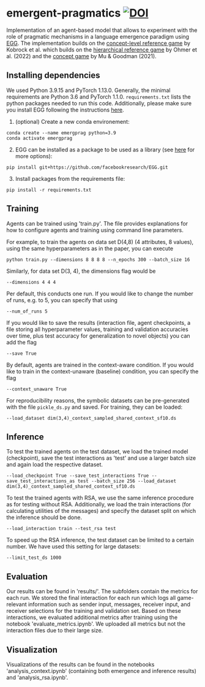 # emergent-pragmatics [![DOI](https://zenodo.org/badge/986911991.svg)](https://doi.org/10.5281/zenodo.15497186)

Implementation of an agent-based model that allows to experiment with the role of pragmatic mechanisms in a language emergence paradigm using [EGG](https://github.com/facebookresearch/EGG/tree/main). The implementation builds on the [concept-level reference game](https://github.com/kristinakobrock/context-shapes-language) by Kobrock et al. which builds on the [hierarchical reference game](https://github.com/XeniaOhmer/hierarchical_reference_game/tree/master) by Ohmer et al. (2022) and the [concept game](https://github.com/jayelm/emergent-generalization/tree/master) by Mu & Goodman (2021).

## Installing dependencies
We used Python 3.9.15 and PyTorch 1.13.0. Generally, the minimal requirements are Python 3.6 and PyTorch 1.1.0.
`requirements.txt` lists the python packages needed to run this code. Additionally, please make sure you install EGG following the instructions [here](https://github.com/facebookresearch/EGG#installing-egg).
1. (optional) Create a new conda environement:
```
conda create --name emergprag python=3.9
conda activate emergprag
```
2. EGG can be installed as a package to be used as a library (see [here](https://github.com/facebookresearch/EGG#installing-egg) for more options):
```
pip install git+https://github.com/facebookresearch/EGG.git
```
3. Install packages from the requirements file:
```
pip install -r requirements.txt
```

## Training

Agents can be trained using 'train.py'. The file provides explanations for how to configure agents and training using command line parameters.

For example, to train the agents on data set D(4,8) (4 attributes, 8 values), using the same hyperparameters as in the paper, you can execute

`python train.py --dimensions 8 8 8 8 --n_epochs 300 --batch_size 16`

Similarly, for data set D(3, 4), the dimensions flag would be

`--dimensions 4 4 4`

Per default, this conducts one run. If you would like to change the number of runs, e.g. to 5, you can specify that using

`--num_of_runs 5`

If you would like to save the results (interaction file, agent checkpoints, a file storing all hyperparameter values, training and validation accuracies over time, plus test accuracy for generalization to novel objects) you can add the flag

`--save True`

By default, agents are trained in the context-aware condition. If you would like to train in the context-unaware (baseline) condition, you can specify the flag

`--context_unaware True`

For reproducibility reasons, the symbolic datasets can be pre-generated with the file `pickle_ds.py` and saved. For training, they can be loaded:

`--load_dataset dim(3,4)_context_sampled_shared_context_sf10.ds`

## Inference

To test the trained agents on the test dataset, we load the trained model (checkpoint), save the test interactions as 'test' and use a larger batch size and again load the respective dataset.

`--load_checkpoint True --save_test_interactions True --save_test_interactions_as test --batch_size 256 --load_dataset dim(3,4)_context_sampled_shared_context_sf10.ds`

To test the trained agents with RSA, we use the same inference procedure as for testing without RSA. Additionally, we load the train interactions (for calculating utilities of the messages) and specify the dataset split on which the inference should be done.

`--load_interaction train --test_rsa test`

To speed up the RSA inference, the test dataset can be limited to a certain number. We have used this setting for large datasets:

`--limit_test_ds 1000`

## Evaluation

Our results can be found in 'results/'. The subfolders contain the metrics for each run. We stored the final interaction for each run which logs all game-relevant information such as sender input, messages, receiver input, and receiver selections for the training and validation set. Based on these interactions, we evaluated additional metrics after training using the notebook 'evaluate_metrics.ipynb'. We uploaded all metrics but not the interaction files due to their large size.

## Visualization

Visualizations of the results can be found in the notebooks 'analysis_context.ipynb' (containing both emergence and inference results) and 'analysis_rsa.ipynb'. 
